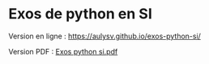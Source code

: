# Exos de python en SI

Version en ligne : https://aulysv.github.io/exos-python-si/

Version PDF : [Exos python si.pdf](https://github.com/AulysV/exos-python-si/files/8337227/Exos.python.si.pdf)


